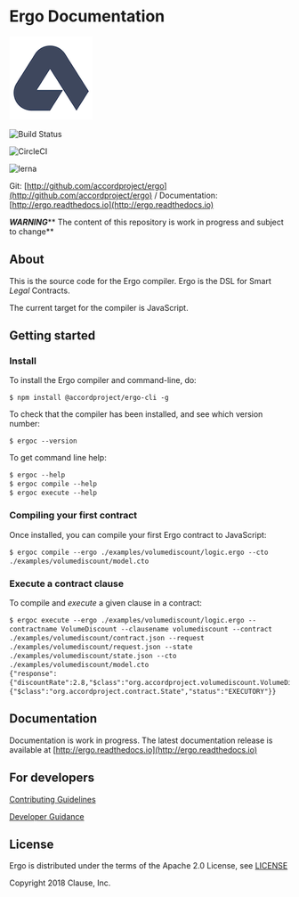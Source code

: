 # Ergo Documentation

![Ergo](.gitbook/assets/ergologo.png)

![Build Status](https://travis-ci.org/accordproject/ergo.svg?branch=master)

![CircleCI](https://circleci.com/gh/accordproject/ergo.svg?style=shield)

![lerna](https://img.shields.io/badge/maintained%20with-lerna-cc00ff.svg)

Git: [http://github.com/accordproject/ergo](http://github.com/accordproject/ergo) / Documentation: [http://ergo.readthedocs.io](http://ergo.readthedocs.io)

_**WARNING**_** The content of this repository is work in progress and subject to change**

## About

This is the source code for the Ergo compiler. Ergo is the DSL for Smart _Legal_ Contracts.

The current target for the compiler is JavaScript.

## Getting started

### Install

To install the Ergo compiler and command-line, do:

```text
$ npm install @accordproject/ergo-cli -g
```

To check that the compiler has been installed, and see which version number:

```text
$ ergoc --version
```

To get command line help:

```text
$ ergoc --help
$ ergoc compile --help
$ ergoc execute --help
```

### Compiling your first contract

Once installed, you can compile your first Ergo contract to JavaScript:

```text
$ ergoc compile --ergo ./examples/volumediscount/logic.ergo --cto ./examples/volumediscount/model.cto
```

### Execute a contract clause

To compile and _execute_ a given clause in a contract:

```text
$ ergoc execute --ergo ./examples/volumediscount/logic.ergo --contractname VolumeDiscount --clausename volumediscount --contract ./examples/volumediscount/contract.json --request ./examples/volumediscount/request.json --state ./examples/volumediscount/state.json --cto ./examples/volumediscount/model.cto
{"response":{"discountRate":2.8,"$class":"org.accordproject.volumediscount.VolumeDiscountResponse"},"state":{"$class":"org.accordproject.contract.State","status":"EXECUTORY"}}
```

## Documentation

Documentation is work in progress. The latest documentation release is available at [http://ergo.readthedocs.io](http://ergo.readthedocs.io)

## For developers

[Contributing Guidelines](contribute-to-ergo/contributing.md)

[Developer Guidance](contribute-to-ergo/developers/)

## License

Ergo is distributed under the terms of the Apache 2.0 License, see [LICENSE](https://github.com/accordproject/ergo/tree/222afd03ba7533f77af4b8a3949f599dde434ced/LICENSE/README.md)

Copyright 2018 Clause, Inc.

